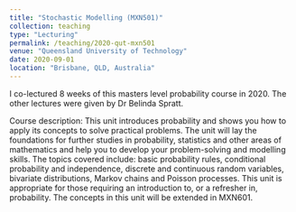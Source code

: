 ```yaml
---
title: "Stochastic Modelling (MXN501)"
collection: teaching
type: "Lecturing"
permalink: /teaching/2020-qut-mxn501
venue: "Queensland University of Technology"
date: 2020-09-01
location: "Brisbane, QLD, Australia"
---
```


I co-lectured 8 weeks of this masters level probability course in 2020. The other lectures were given by Dr Belinda Spratt.

Course description: This unit introduces probability and shows you how to apply its concepts to solve practical problems. 
The unit will lay the foundations for further studies in probability, statistics and other areas of mathematics and help you 
to develop your problem-solving and modelling skills. The topics covered include: basic probability rules, conditional probability
and independence, discrete and continuous random variables, bivariate distributions, Markov chains and Poisson processes. 
This unit is appropriate for those requiring an introduction to, or a refresher in, probability. The concepts in this unit will be extended in MXN601.
